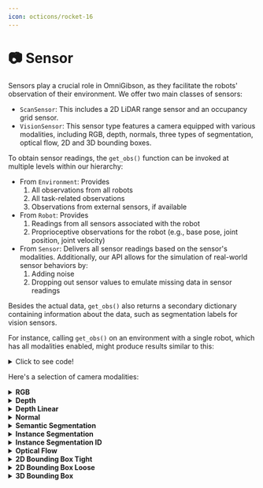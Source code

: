 ```yaml
---
icon: octicons/rocket-16
---
```


# 📷 **Sensor**

Sensors play a crucial role in OmniGibson, as they facilitate the robots' observation of their environment. We offer two main classes of sensors:

 - `ScanSensor`: This includes a 2D LiDAR range sensor and an occupancy grid sensor.
 - `VisionSensor`: This sensor type features a camera equipped with various modalities, including RGB, depth, normals, three types of segmentation, optical flow, 2D and 3D bounding boxes.

To obtain sensor readings, the `get_obs()` function can be invoked at multiple levels within our hierarchy:

 - From `Environment`: Provides
    1. All observations from all robots
    2. All task-related observations
    3. Observations from external sensors, if available
 - From `Robot`: Provides
    1. Readings from all sensors associated with the robot
    2. Proprioceptive observations for the robot (e.g., base pose, joint position, joint velocity)
 - From `Sensor`: Delivers all sensor readings based on the sensor's modalities. Additionally, our API allows for the simulation of real-world sensor behaviors by:
    1. Adding noise
    2. Dropping out sensor values to emulate missing data in sensor readings

Besides the actual data, `get_obs()` also returns a secondary dictionary containing information about the data, such as segmentation labels for vision sensors.

For instance, calling `get_obs()` on an environment with a single robot, which has all modalities enabled, might produce results similar to this:

<details>
<summary>Click to see code!</summary>
<pre><code>
data: 
{
    "robot0": {
        "robot0:laser_link:Lidar:0": {
            "scan": np.array(...),
            "occupancy_grid": np.array(...)
        },
        "robot0:eyes:Camera:0": {
            "rgb": np.array(...),
            "depth": np.array(...),
            "depth_linear": np.array(...),
            "normal": np.array(...),
            "flow": np.array(...),
            "bbox_2d_tight": np.array(...),
            "bbox_2d_loose": np.array(...),
            "bbox_3d": np.array(...),
            "seg_semantic": np.array(...),
            "seg_instance": np.array(...),
            "seg_instance_id": np.array(...)
        },
        "proprio": np.array(...)
    }
    "task": {
        "low_dim": np.array(...)
    }
}

info:
{
    'robot0': {
        'robot0:laser_link:Lidar:0': {}, 
        'robot0:eyes:Camera:0': {
            'seg_semantic': {'298104422': 'object', '764121901': 'background', '2814990211': 'agent'}, 
            'seg_instance': {...}, 
            'seg_instance_id': {...}
        }, 
        'proprio': {}
    }
}
</code></pre>
</details>

Here's a selection of camera modalities:

<details>
    <summary><strong>RGB</strong></summary>
    <p>RGB image of the scene from the camera perspective.</p>
    <p>Size: (height, width, 4), numpy.uint8</p>
    <img src="../assets/camera_asset/rgb.png" alt="rgb">
</details>

<details>
    <summary><strong>Depth</strong></summary>
    <p>Distance between the camera and everything else in the scene.</p>
    <p>Size: (height, width), numpy.float32</p>
    <img src="../assets/camera_asset/depth.png" alt="Depth Map">
</details>

<details>
    <summary><strong>Depth Linear</strong></summary>
    <p>Distance between the camera and everything else in the scene, where distance measurement is linearly proportional to the actual distance.</p>
    <p>Size: (height, width), numpy.float32</p>
    <img src="../assets/camera_asset/depth_linear.png" alt="Depth Map Linear">
</details>

<details>
    <summary><strong>Normal</strong></summary>
    <p>Surface normals - vectors perpendicular to the surface of objects in the scene.</p>
    <p>Size: (height, width, 4), numpy.float32</p>
    <img src="../assets/camera_asset/normal.png" alt="Normal">
</details>

<details>
    <summary><strong>Semantic Segmentation</strong></summary>
    <p>Each pixel is assigned a label, indicating the object category it belongs to (e.g., table, chair).</p>
    <p>Size: (height, width), numpy.uint32</p>
    <img src="../assets/camera_asset/seg_semantic.png" alt="Semantic Segmentation">
</details>

<details>
    <summary><strong>Instance Segmentation</strong></summary>
    <p>Each pixel is assigned a label, indicating the specific object instance it belongs to (e.g., table1, chair2).</p>
    <p>Size: (height, width), numpy.uint32</p>
    <img src="../assets/camera_asset/seg_instance.png" alt="Instance Segmentation">
</details>

<details>
    <summary><strong>Instance Segmentation ID</strong></summary>
    <p>Each pixel is assigned a label, indicating the specific object instance it belongs to (e.g., /World/table1/visuals, /World/chair2/visuals).</p>
    <p>Size: (height, width), numpy.uint32</p>
    <img src="../assets/camera_asset/seg_instance_id.png" alt="Instance Segmentation ID">
</details>

<details>
    <summary><strong>Optical Flow</strong></summary>
    <p>Optical flow - motion of pixels belonging to objects caused by the relative motion between the camera and the scene.</p>
    <p>Size: (height, width, 4), numpy.float32</p>
</details>

<details>
    <summary><strong>2D Bounding Box Tight</strong></summary>
    <p>2D bounding boxes wrapping individual objects, excluding any parts that are occluded.</p>
    <p>Size: a list of <br>
        semanticID, numpy.uint32;<br> 
        x_min, numpy.int32;<br> 
        y_min, numpy.int32;<br>  
        x_max, numpy.int32;<br> 
        y_max, numpy.int32;<br> 
        occlusion_ratio, numpy.float32</p>
    <img src="../assets/camera_asset/bbox_2d_tight.png" alt="2D Bounding Box Tight">
</details>

<details>
    <summary><strong>2D Bounding Box Loose</strong></summary>
    <p>2D bounding boxes wrapping individual objects, including occluded parts.</p>
    <p>Size: a list of <br>
        semanticID, numpy.uint32;<br> 
        x_min, numpy.int32;<br> 
        y_min, numpy.int32;<br>  
        x_max, numpy.int32;<br> 
        y_max, numpy.int32;<br> 
        occlusion_ratio, numpy.float32</p>
    <img src="../assets/camera_asset/bbox_2d_loose.png" alt="2D Bounding Box Loose">
</details>

<details>
    <summary><strong>3D Bounding Box</strong></summary>
    <p>3D bounding boxes wrapping individual objects.</p>
    <p>Size: a list of <br>
        semanticID, numpy.uint32;<br> 
        x_min, numpy.float32;<br>
        y_min, numpy.float32;<br>
        z_min, numpy.float32;<br>
        x_max, numpy.float32;<br>
        y_max, numpy.float32;<br>
        z_max, numpy.float32;<br>
        transform (4x4), numpy.float32;<br>
        occlusion_ratio, numpy.float32</p>
</details>
